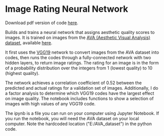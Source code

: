 # Image Rating Neural Network

Download pdf version of code [here](Image_Rater_Transfer_Learning.pdf?raw=true).

Builds and trains a neural network that assigns aesthetic quality scores to images. It is trained on images from the [AVA (Aesthetic Visual Analysis) dataset](http://refbase.cvc.uab.es/files/MMP2012a.pdf), available [here](http://academictorrents.com/details/71631f83b11d3d79d8f84efe0a7e12f0ac001460).

It first uses the [VGG19](https://github.com/machrisaa/tensorflow-vgg) network to convert images from the AVA dataset into codes, then runs the codes through a fully-connected network with two hidden layers, to return image ratings. The rating for an image is in the form of a probability distribution over the integers from 1 (lowest quality) to 10 (highest quality).

The network achieves a correlation coefficient of 0.52 between the predicted and actual ratings for a validation set of images. Additionally, I do a factor analysis to determine which VGG19 codes have the largest effect on image quality. The notebook includes functions to show a selection of images with high values of any VGG19 code.

The ipynb is a file you can run on your computer using Jupyter Notebook. If you run the notebook, you will need the AVA dataset on your local computer. Note the hardcoded location ("E:/AVA_dataset") in the python code.
